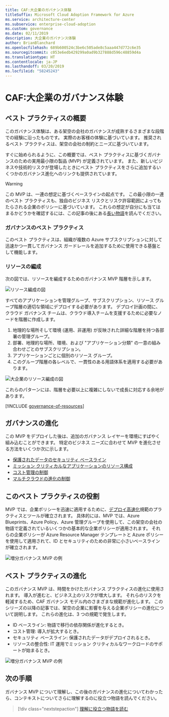 ```yaml
---
title: CAF:大企業のガバナンス体験
titleSuffix: Microsoft Cloud Adoption Framework for Azure
ms.service: architecture-center
ms.subservice: enterprise-cloud-adoption
ms.custom: governance
ms.date: 02/11/2019
description: 大企業のガバナンス体験
author: BrianBlanchard
ms.openlocfilehash: 689b600524c3be6c505ade8c5aaa447d772c6e35
ms.sourcegitcommit: c053e6edb429299a0ad9b327888d596c48859d4a
ms.translationtype: HT
ms.contentlocale: ja-JP
ms.lasthandoff: 03/20/2019
ms.locfileid: "58245243"
---
```

# <a name="caf-large-enterprise-governance-journey"></a>CAF:大企業のガバナンス体験

## <a name="best-practice-overview"></a>ベスト プラクティスの概要

このガバナンス体験は、ある架空の会社のガバナンスが成熟するさまざまな段階での経験に沿ったものです。 実際のお客様の体験に基づいています。 推奨されるベスト プラクティスは、架空の会社の制約とニーズに基づいています。

すぐに始められるように、この概要では、ベスト プラクティスに基づくガバナンスのための実用最小限の製品 (MVP) が定義されています。 また、新しいビジネスや技術的リスクが登場したときにベスト プラクティスをさらに追加するいくつかのガバナンス進化へのリンクも提供されています。

> [!WARNING]
> この MVP は、一連の想定に基づくベースラインの起点です。 この最小限の一連のベスト プラクティスも、独自のビジネス リスクとリスク許容範囲によってもたらされる企業のポリシーに基づいています。 これらの想定が自分にも当てはまるかどうかを確認するには、この記事の後にある[長い物語](./narrative.md)を読んでください。

### <a name="governance-best-practice"></a>ガバナンスのベスト プラクティス

このベスト プラクティスは、組織が複数の Azure サブスクリプションに対して迅速かつ一貫してガバナンス ガードレールを追加するために使用できる基盤として機能します。

### <a name="resource-organization"></a>リソースの編成

次の図では、リソースを編成するためのガバナンス MVP 階層を示します。

![リソース編成の図](../../../_images/governance/resource-organization.png)

すべてのアプリケーションを管理グループ、サブスクリプション、リソース グループ階層の適切な領域にデプロイする必要があります。 デプロイ計画の間に、クラウド ガバナンス チームは、クラウド導入チームを支援するために必要なノードを階層に作成します。

1. 地理的な場所そして環境 (運用、非運用) が反映された詳細な階層を持つ各部署の管理グループ。
2. 部署、地理的な場所、環境、および "アプリケーション分類" の一意の組み合わせごとのサブスクリプション。
3. アプリケーションごとに個別のリソース グループ。
4. このグループ階層の各レベルで、一貫性のある用語体系を適用する必要があります。

![大企業のリソース編成の図](../../../_images/governance/large-enterprise-resource-organization.png)

これらのパターンには、階層を必要以上に複雑にしないで成長に対応する余地があります。

[!INCLUDE [governance-of-resources](../../../../../includes/cloud-adoption/governance/governance-of-resources.md)]

## <a name="governance-evolutions"></a>ガバナンスの進化

この MVP をデプロイした後は、追加のガバナンス レイヤーを環境にすばやく組み込むことができます。 特定のビジネス ニーズに合わせて MVP を進化させる方法をいくつか次に示します。

- [保護されたデータのセキュリティ ベースライン](./security-baseline-evolution.md)
- [ミッション クリティカルなアプリケーションのリソース構成](./resource-consistency-evolution.md)
- [コスト管理の制御](./cost-management-evolution.md)
- [マルチクラウドの進化の制御](./multi-cloud-evolution.md)

<!-- markdownlint-disable MD026 -->

## <a name="what-does-this-best-practice-do"></a>このベスト プラクティスの役割

MVP では、企業ポリシーを迅速に適用するために、[デプロイ高速化](../../deployment-acceleration/overview.md)規範のプラクティスとツールが確立されます。 具体的には、MVP では、Azure Blueprints、Azure Policy、Azure 管理グループを使用して、この架空の会社の物語で定義されているいくつかの基本的な企業ポリシーが適用されます。 それらの企業ポリシーが Azure Resource Manager テンプレートと Azure ポリシーを使用して適用されて、ID とセキュリティのための非常に小さいベースラインが確立されます。

![増分ガバナンス MVP の例](../../../_images/governance/governance-mvp.png)

## <a name="evolving-the-best-practice"></a>ベスト プラクティスの進化

このガバナンス MVP は、時間をかけたガバナンス プラクティスの進化に使用されます。 導入が進むと、ビジネス上のリスクが増大します。 それらのリスクを軽減するため、CAF ガバナンス モデル内のさまざまな規範が進化します。 このシリーズの以降の記事では、架空の企業に影響を与える企業ポリシーの進化について説明します。 これらの進化は、3 つの規範で発生します。

- ID ベースライン: 物語で移行の依存関係が進化するとき。
- コスト管理: 導入が拡大するとき。
- セキュリティ ベースライン: 保護されたデータがデプロイされるとき。
- リソースの整合性: IT 運用でミッション クリティカルなワークロードのサポートが始まるとき。

![増分ガバナンス MVP の例](../../../_images/governance/governance-evolution-large.png)

## <a name="next-steps"></a>次の手順

ガバナンス MVP について理解し、この後のガバナンスの進化についてわかったら、コンテキストについてさらに理解するのに役立つ物語を読んでください。

> [!div class="nextstepaction"]
> [理解に役立つ物語を読む](./narrative.md)
